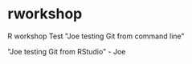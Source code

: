 # rworkshop
R workshop Test
"Joe testing Git from command line" 

"Joe testing Git from RStudio" - Joe